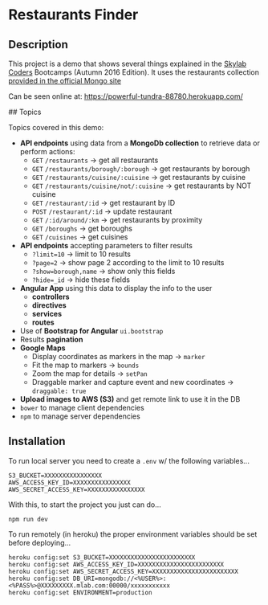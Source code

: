 # Restaurants Finder

## Description 

This project is a demo that shows several things explained in the [Skylab Coders](http://www.skylabcoders.com/en/) Bootcamps (Autumn 2016 Edition). It uses the restaurants collection [provided in the official Mongo site](https://docs.mongodb.com/getting-started/shell/import-data/)

Can be seen online at: https://powerful-tundra-88780.herokuapp.com/

## Topics

Topics covered in this demo:

- **API endpoints** using data from a **MongoDb collection** to retrieve data or perform actions:
    + `GET` `/restaurants` → get all restaurants
    + `GET` `/restaurants/borough/:borough` → get restaurants by borough
    + `GET` `/restaurants/cuisine/:cuisine` → get restaurants by cuisine
    + `GET` `/restaurants/cuisine/not/:cuisine` → get restaurants by NOT cuisine
    + `GET` `/restaurant/:id`  → get restaurant by ID
    + `POST` `/restaurant/:id` → update restaurant
    + `GET` `/:id/around/:km` → get restaurants by proximity
    + `GET` `/boroughs`  → get boroughs
    + `GET` `/cuisines`  → get cuisines
- **API endpoints** accepting parameters to filter results
    - `?limit=10` → limit to 10 results
    - `?page=2` → show page 2 according to the limit to 10 results
    - `?show=borough,name` → show only this fields
    - `?hide=_id` → hide these fields
- **Angular App** using this data to display the info to the user
    + **controllers**
    + **directives**
    + **services**
    + **routes**
- Use of **Bootstrap for Angular** `ui.bootstrap`
- Results **pagination**
- **Google Maps**
    + Display coordinates as markers in the map → `marker`
    + Fit the map to markers → `bounds`
    + Zoom the map for details → `setPan`
    + Draggable marker and capture event and new coordinates → `draggable: true`
- **Upload images to AWS (S3)** and get remote link to use it in the DB
- `bower` to manage client dependencies
- `npm` to manage server dependencies

## Installation 

To run local server you need to create a `.env` w/ the following variables...

    S3_BUCKET=XXXXXXXXXXXXXXXX
    AWS_ACCESS_KEY_ID=XXXXXXXXXXXXXXXX
    AWS_SECRET_ACCESS_KEY=XXXXXXXXXXXXXXXX

With this, to start the project you just can do... 

    npm run dev

To run remotely (in heroku) the proper environment variables should be set before deploying...

    heroku config:set S3_BUCKET=XXXXXXXXXXXXXXXXXXXXXXXX
    heroku config:set AWS_ACCESS_KEY_ID=XXXXXXXXXXXXXXXXXXXXXXXX
    heroku config:set AWS_SECRET_ACCESS_KEY=XXXXXXXXXXXXXXXXXXXXXXXX
    heroku config:set DB_URI=mongodb://<%USER%>:<%PASS%>@XXXXXXXXX.mlab.com:00000/xxxxxxxxxxx
    heroku config:set ENVIRONMENT=production





